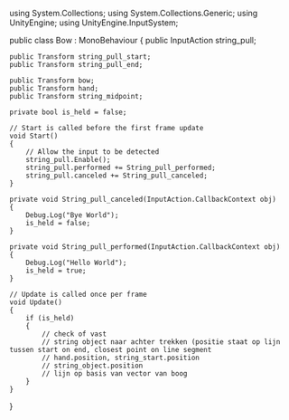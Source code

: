 using System.Collections;
using System.Collections.Generic;
using UnityEngine;
using UnityEngine.InputSystem;

public class Bow : MonoBehaviour
{
    public InputAction string_pull;

    public Transform string_pull_start;
    public Transform string_pull_end;

    public Transform bow;
    public Transform hand;
    public Transform string_midpoint;

    private bool is_held = false;

    // Start is called before the first frame update
    void Start()
    {
        // Allow the input to be detected
        string_pull.Enable();
        string_pull.performed += String_pull_performed;
        string_pull.canceled += String_pull_canceled;
    }

    private void String_pull_canceled(InputAction.CallbackContext obj)
    {
        Debug.Log("Bye World");
        is_held = false;
    }

    private void String_pull_performed(InputAction.CallbackContext obj)
    {
        Debug.Log("Hello World");
        is_held = true;
    }

    // Update is called once per frame
    void Update()
    {
        if (is_held)
        {
            // check of vast
            // string object naar achter trekken (positie staat op lijn tussen start on end, closest point on line segment 
            // hand.position, string_start.position
            // string_object.position
            // lijn op basis van vector van boog
        }
    }
}
